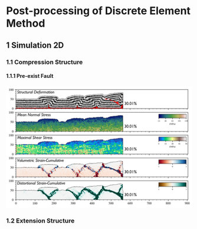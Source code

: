 # Post-processing of Discrete Element Method
## 1 Simulation 2D
### 1.1 Compression Structure
#### 1.1.1 Pre-exist Fault
![Image text](https://github.com/jerryweihuajing/Post-Processing/blob/master/2D/Product/fault-integral%20analysis%20(dynamics).png)
### 1.2 Extension Structure
